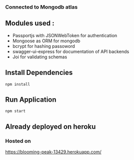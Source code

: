 ### Connected to Mongodb atlas

## Modules used :

- Passportjs with JSONWebToken for authentication
- Mongoose as ORM for mongodb
- bcrypt for hashing passoword
- swagger-ui-express for documentation of API backends
- Joi for validating schemas

## Install Dependencies

```shell
npm install
```

## Run Application

```shell
npm start
```

## Already deployed on heroku

### Hosted on

https://blooming-peak-13429.herokuapp.com/
